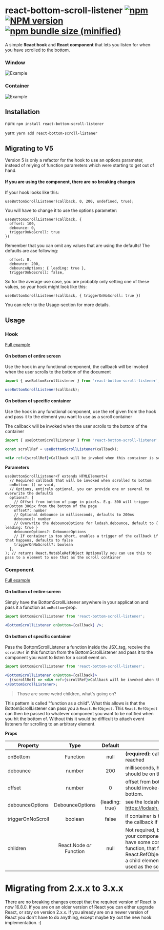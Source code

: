 # react-bottom-scroll-listener [![npm](https://img.shields.io/npm/dm/react-bottom-scroll-listener.svg)](https://www.npmjs.com/package/react-bottom-scroll-listener) [![NPM version](https://img.shields.io/npm/v/react-bottom-scroll-listener.svg?style=flat)](https://www.npmjs.com/package/react-bottom-scroll-listener) [![npm bundle size (minified)](https://img.shields.io/bundlephobia/minzip/react-bottom-scroll-listener.svg)](https://github.com/karl-run/react-bottom-scroll-listener)

A simple **React hook** and **React component** that lets you listen for when you have scrolled to the bottom.

### Window

![Example](./example.gif)

### Container

![Example](./example_inner.gif)

## Installation

npm:
`npm install react-bottom-scroll-listener`

yarn:
`yarn add react-bottom-scroll-listener`

## Migrating to V5

Version 5 is only a refactor for the hook to use an options parameter, instead
of relying of function parameters which were starting to get out of hand.

#### If you are using the component, there are no breaking changes

If your hook looks like this:

```tsx
useBottomScrollListener(callback, 0, 200, undefined, true);
```

You will have to change it to use the options parameter:

```
useBottomScrollListener(callback, {
  offset: 100,
  debounce: 0,
  triggerOnNoScroll: true
})
```

Remember that you can omit any values that are using the defaults! The defaults are ase following:

```
  offset: 0,
  debounce: 200,
  debounceOptions: { leading: true },
  triggerOnNoScroll: false,
```

So for the average use case, you are probably only setting one of these values, so your hook
might look like this:

```
useBottomScrollListener(callback, { triggerOnNoScroll: true })
```

You can refer to the Usage-section for more details.

## Usage

### Hook

[Full example](/example/src/HookExample.js)

#### On bottom of entire screen

Use the hook in any functional component, the callback will be invoked
when the user scrolls to the bottom of the document

```jsx
import { useBottomScrollListener } from 'react-bottom-scroll-listener';

useBottomScrollListener(callback);
```

#### On bottom of specific container

Use the hook in any functional component, use the ref given from the hook
and pass it to the element you want to use as a scroll container

The callback will be invoked when the user scrolls to the bottom of the container

```jsx
import { useBottomScrollListener } from 'react-bottom-scroll-listener';

const scrollRef = useBottomScrollListener(callback);

<div ref={scrollRef}>Callback will be invoked when this container is scrolled to bottom.</div>;
```

**Parameters**

```
useBottomScrollListener<T extends HTMLElement>(
  // Required callback that will be invoked when scrolled to bottom
  onBottom: () => void,
  // Options, entirely optional, you can provide one or several to overwrite the defaults
  options?: {
    // Offset from bottom of page in pixels. E.g. 300 will trigger onBottom 300px from the bottom of the page
    offset?: number
    // Optional debounce in milliseconds, defaults to 200ms
    debounce?: number
    // Overwrite the debounceOptions for lodash.debounce, default to { leading: true }
    debounceOptions?: DebounceOptions
    // If container is too short, enables a trigger of the callback if that happens, defaults to false
    triggerOnNoScroll?: boolean
  },
); // returns React.MutableRefObject Optionally you can use this to pass to a element to use that as the scroll container
```

### Component

[Full example](/example/src/ComponentExample.js)

#### On bottom of entire screen

Simply have the BottomScrollListener anywhere in your application and pass it a function as `onBottom`-prop.

```jsx
import BottomScrollListener from 'react-bottom-scroll-listener';

<BottomScrollListener onBottom={callback} />;
```

#### On bottom of specific container

Pass the BottomScrollListener a function inside the JSX_tag, receive the `scrollRef` in this function from the BottomScrollListener
and pass it to the component you want to listen for a scroll event on.

```jsx
import BottomScrollListener from 'react-bottom-scroll-listener';

<BottomScrollListener onBottom={callback}>
  {(scrollRef) => <div ref={scrollRef}>Callback will be invoked when this container is scrolled to bottom.</div>}
</BottomScrollListener>;
```

> Those are some weird children, what's going on?

This pattern is called "function as a child". What this allows is that the BottomScrollListener can pass you a `React.RefObject`. This
`React.RefObject` can then be passed to whatever component you want to be notified when you hit the bottom of. Without this it would be
difficult to attach event listeners for scrolling to an arbitrary element.

**Props**

| Property          |           Type           |     Default     | Description                                                                                                                                                                                                                                                                                 |
| ----------------- | :----------------------: | :-------------: | ------------------------------------------------------------------------------------------------------------------------------------------------------------------------------------------------------------------------------------------------------------------------------------------- |
| onBottom          |         Function         |      null       | **(required):** callback invoked when bottom is reached                                                                                                                                                                                                                                     |
| debounce          |          number          |       200       | milliseconds, how much debounce there should be on the callback                                                                                                                                                                                                                             |
| offset            |          number          |        0        | offset from bottom in pixels. E.g. 300 if it should invoke `onBottom` 300px before the bottom.                                                                                                                                                                                              |
| debounceOptions   |     DebounceOptions      | {leading: true} | see the lodash.debounce options: see https://lodash.com/docs/4.17.15#debounce                                                                                                                                                                                                               |
| triggerOnNoScroll |         boolean          |      false      | if container is too short, enables a trigger of the callback if that happens                                                                                                                                                                                                                |
| children          | React.Node _or_ Function |      null       | Not required, but you can use this to wrap your components. Most useful when you have some conditional rendering. If this is a function, that function will receive a React.RefObject that _needs_ to be passed to a child element. This element will then be used as the scroll container. |

# Migrating from 2.x.x to 3.x.x

There are no breaking changes except that the required version of React is now 16.8.0. If you are on an
older version of React you can either upgrade React, or stay on version 2.x.x. If you already
are on a newer version of React you don't have to do anything, except maybe try out the new hook implementation. :)

